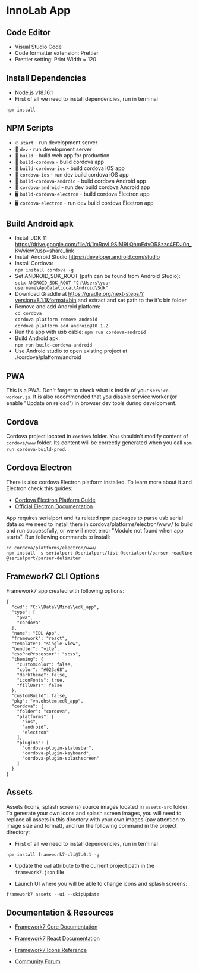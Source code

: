 # InnoLab App


## Code Editor
* Visual Studio Code
* Code formatter extension: Prettier
* Prettier setting: Print Width = 120

## Install Dependencies
* Node.js v18.16.1
* First of all we need to install dependencies, run in terminal
```
npm install
```

## NPM Scripts

* 🔥 `start` - run development server
* 🔧 `dev` - run development server
* 🔧 `build` - build web app for production
* 📱 `build-cordova` - build cordova app
* 📱 `build-cordova-ios` - build cordova iOS app
* 📱 `cordova-ios` - run dev build cordova iOS app
* 📱 `build-cordova-android` - build cordova Android app
* 📱 `cordova-android` - run dev build cordova Android app
* 🖥 `build-cordova-electron` - build cordova Electron app
* 🖥 `cordova-electron` - run dev build cordova Electron app

## Build Android apk 
* Install JDK 11 https://drive.google.com/file/d/1mRpvL9SIM9LQhmEdvOR8zzo4FDJ0q_Kv/view?usp=share_link
* Install Android Studio https://developer.android.com/studio
* Install Cordova:  
`npm install cordova -g`
* Set ANDROID_SDK_ROOT (path can be found from Android Studio):  
`setx ANDROID_SDK_ROOT "C:\Users\your-username\AppData\Local\Android\Sdk"`
* Download Graddle at https://gradle.org/next-steps/?version=8.1.1&format=bin and extract and set path to the it's bin folder
* Remove and add Android platform:  
  `cd cordova`  
  `cordova platform remove android`  
  `cordova platform add android@10.1.2`  
* Run the app with usb cable: `npm run cordova-android`
* Build Android apk:  
`npm run build-cordova-android`
* Use Android studio to open existing project at ./cordova/platform/android

## PWA

This is a PWA. Don't forget to check what is inside of your `service-worker.js`. It is also recommended that you disable service worker (or enable "Update on reload") in browser dev tools during development.

## Cordova

Cordova project located in `cordova` folder. You shouldn't modify content of `cordova/www` folder. Its content will be correctly generated when you call `npm run cordova-build-prod`.

## Cordova Electron

There is also cordova Electron platform installed. To learn more about it and Electron check this guides:

* [Cordova Electron Platform Guide](https://cordova.apache.org/docs/en/latest/guide/platforms/electron/index.html)
* [Official Electron Documentation](https://electronjs.org/docs)

App requires serialport and its related npm packages to parse usb serial data so we need to install them in cordova/platforms/electron/www/ to build and run successfully, or we will meet error "Module not found when app starts". Run following commands to install:

`cd cordova/platforms/electron/www/`  
`npm install -s serialport @serialport/list @serialport/parser-readline @serialport/parser-delimiter`

## Framework7 CLI Options

Framework7 app created with following options:

```
{
  "cwd": "C:\\Data\\Mine\\edl_app",
  "type": [
    "pwa",
    "cordova"
  ],
  "name": "EDL App",
  "framework": "react",
  "template": "single-view",
  "bundler": "vite",
  "cssPreProcessor": "scss",
  "theming": {
    "customColor": false,
    "color": "#023a68",
    "darkTheme": false,
    "iconFonts": true,
    "fillBars": false
  },
  "customBuild": false,
  "pkg": "vn.ohstem.edl_app",
  "cordova": {
    "folder": "cordova",
    "platforms": [
      "ios",
      "android",
      "electron"
    ],
    "plugins": [
      "cordova-plugin-statusbar",
      "cordova-plugin-keyboard",
      "cordova-plugin-splashscreen"
    ]
  }
}
```

## Assets

Assets (icons, splash screens) source images located in `assets-src` folder. To generate your own icons and splash screen images, you will need to replace all assets in this directory with your own images (pay attention to image size and format), and run the following command in the project directory:

* First of all we need to install dependencies, run in terminal
```
npm install framework7-cli@7.0.1 -g
```
* Update the `cwd` attribute to the current project path in the `framework7.json` file

* Launch UI where you will be able to change icons and splash screens:

```
framework7 assets --ui --skipUpdate
```

## Documentation & Resources

* [Framework7 Core Documentation](https://framework7.io/docs/)

* [Framework7 React Documentation](https://framework7.io/react/)

* [Framework7 Icons Reference](https://framework7.io/icons/)
* [Community Forum](https://forum.framework7.io)
